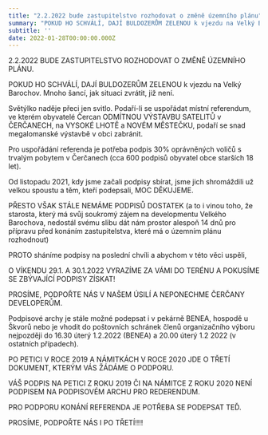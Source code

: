 ```yaml
---
title: "2.2.2022 bude zastupitelstvo rozhodovat o změně územního plánu"
summary: "POKUD HO SCHVÁLÍ, DAJÍ BULDOZERŮM ZELENOU k vjezdu na Velký Barochov. Mnoho šancí, jak situaci zvrátit, již není."
subtitle: ''
date: 2022-01-28T00:00:00.000Z
---
```


2.2.2022 BUDE ZASTUPITELSTVO ROZHODOVAT O ZMĚNĚ ÚZEMNÍHO PLÁNU.

POKUD HO SCHVÁLÍ, DAJÍ BULDOZERŮM ZELENOU k vjezdu na Velký Barochov. Mnoho šancí, jak situaci zvrátit, již není. 

Světýlko naděje přeci jen svitlo. Podaří-li se uspořádat místní referendum, ve kterém obyvatelé Čercan ODMÍTNOU VÝSTAVBU SATELITŮ v ČERČANECH, na VYSOKÉ LHOTĚ a NOVÉM MĚSTEČKU, podaří se snad megalomanské výstavbě v obci zabránit.

Pro uspořádání referenda je potřeba podpis 30% oprávněných voličů s trvalým pobytem v Čerčanech (cca 600 podpisů obyvatel obce starších 18 let).

Od listopadu 2021, kdy jsme začali podpisy sbírat, jsme jich shromáždili už velkou spoustu  a těm, kteří podepsali, MOC DĚKUJEME.

PŘESTO VŠAK STÁLE NEMÁME PODPISŮ DOSTATEK (a to i vinou toho, že starosta, který má svůj soukromý zájem na developmentu Velkého Barochova, nedostál svému slibu dát nám prostor alespoň 14 dnů pro přípravu před konáním zastupitelstva, které má o územním plánu rozhodnout)

PROTO sháníme podpisy na poslední chvíli a abychom v této věci uspěli, 

O VÍKENDU 29.1. A 30.1.2022 VYRAZÍME ZA VÁMI DO TERÉNU A POKUSÍME SE ZBÝVAJÍCÍ PODPISY ZÍSKAT! 

PROSÍME, PODPOŘTE NÁS V NAŠEM ÚSILÍ A NEPONECHME ČERČANY DEVELOPERŮM.

Podpisové archy je stále možné podepsat i v pekárně BENEA, hospodě u Škvorů nebo je vhodit do poštovních schránek členů organizačního výboru nejpozději do 16.30 úterý 1.2.2022 (BENEA) a 20.00 úterý 1.2 2022 (v ostatních případech).

PO PETICI V ROCE 2019 A NÁMITKÁCH V ROCE 2020 JDE O TŘETÍ DOKUMENT, KTERÝM VÁS ŽÁDÁME O PODPORU. 

VÁŠ PODPIS NA PETICI Z ROKU 2019 ČI NA NÁMITCE Z ROKU 2020 NENÍ PODPISEM NA PODPISOVÉM ARCHU PRO REDERENDUM. 

PRO PODPORU KONÁNÍ REFERENDA JE POTŘEBA SE PODEPSAT TEĎ.

PROSÍME, PODPOŘTE NÁS I PO TŘETÍ!!!!
